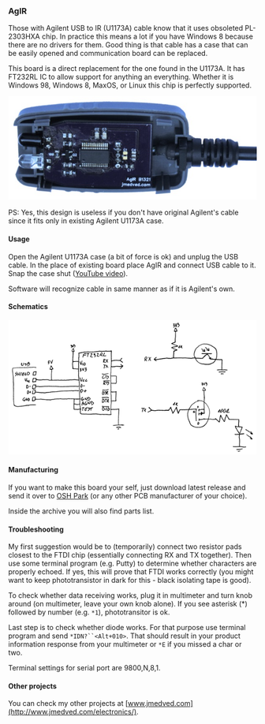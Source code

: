 ### AgIR ###

Those with Agilent USB to IR (U1173A) cable know that it uses obsoleted
PL-2303HXA chip. In practice this means a lot if you have Windows 8 because
there are no drivers for them. Good thing is that cable has a case that can be
easily opened and communication board can be replaced.

This board is a direct replacement for the one found in the U1173A. It has
FT232RL IC to allow support for anything an everything. Whether it is Windows
98, Windows 8, MaxOS, or Linux this chip is perfectly supported.

![AgIR, revision C](Wiki/Picture.jpg)

PS: Yes, this design is useless if you don't have original Agilent's cable
since it fits only in existing Agilent U1173A case.


#### Usage ####

Open the Agilent U1173A case (a bit of force is ok) and unplug the USB cable.
In the place of existing board place AgIR and connect USB cable to it. Snap the
case shut ([YouTube video](https://www.youtube.com/watch?v=kiC8dzj7aTg)).

Software will recognize cable in same manner as if it is Agilent's own.


#### Schematics ####

![AgIR, revision C schematics](Wiki/Schema.png)


#### Manufacturing ####

If you want to make this board your self, just download latest release and send
it over to [OSH Park](http://oshpark.com/) (or any other PCB manufacturer of
your choice).

Inside the archive you will also find parts list.


#### Troubleshooting ####

My first suggestion would be to (temporarily) connect two resistor pads closest
to the FTDI chip (essentially connecting RX and TX together). Then use some
terminal program (e.g. Putty) to determine whether characters are properly
echoed. If yes, this will prove that FTDI works correctly (you might want to
keep phototransistor in dark for this - black isolating tape is good).

To check whether data receiving works, plug it in multimeter and turn knob
around (on multimeter, leave your own knob alone). If you see asterisk (\*)
followed by number (e.g. `*1`), phototransitor is ok.

Last step is to check whether diode works. For that purpose use terminal
program and send `*IDN?``<Alt+010>`. That should result in your product
information response from your multimeter or `*E` if you missed a char or two.

Terminal settings for serial port are 9800,N,8,1.


#### Other projects ####

You can check my other projects at [www.jmedved.com](http://www.jmedved.com/electronics/).
